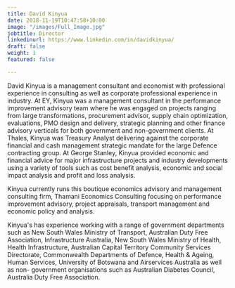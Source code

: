 ```yaml
---
title: David Kinyua
date: 2018-11-19T10:47:58+10:00
image: "/images/Full_Image.jpg"
jobtitle: Director
linkedinurl: https://www.linkedin.com/in/davidkinyua/
draft: false
weight: 1
featured: false

---
```

David Kinyua is a management consultant and economist with professional experience in consulting as well as corporate professional experience in industry. At EY, Kinyua was a management consultant in the performance improvement advisory team where he was engaged on projects ranging from large transformations, procurement advisor, supply chain optimization, evaluations, PMO design and delivery, strategic planning and other finance advisory verticals for both government and non-government clients. At Thales, Kinyua was Treasury Analyst delivering against the corporate financial and cash management strategic mandate for the large Defence contracting group. At George Stanley, Kinyua provided economic and financial advice for major infrastructure projects and industry developments using a variety of tools such as cost benefit analysis, economic and social impact analysis and profit and loss analysis.

Kinyua currently runs this boutique economics advisory and management consulting firm, Thamani Economics Consulting focusing on performance improvement advisory, project appraisals, transport management and economic policy and analysis.

Kinyua's has experience working with a range of government departments such as New South Wales Ministry of Transport, Australian Duty Free Association, Infrastructure Australia, New South Wales Ministry of Health, Health Infrastructure, Australian Capital Territory Community Services Directorate, Commonwealth Departments of Defence, Health & Ageing, Human Services, University of Botswana and Airservices Australia as well as non- government organisations such as Australian Diabetes Council, Australia Duty Free Association.